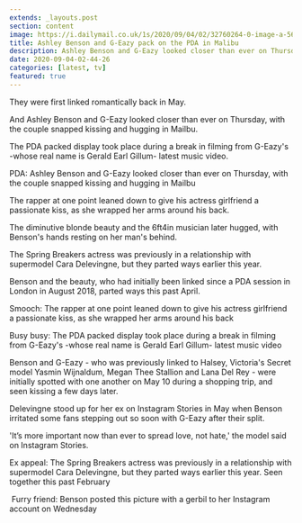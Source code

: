 ```yaml
---
extends: _layouts.post
section: content
image: https://i.dailymail.co.uk/1s/2020/09/04/02/32760264-0-image-a-56_1599183397979.jpg 
title: Ashley Benson and G-Eazy pack on the PDA in Malibu 
description: Ashley Benson and G-Eazy looked closer than ever on Thursday, with the couple snapped kissing and hugging in Mailbu. 
date: 2020-09-04-02-44-26 
categories: [latest, tv] 
featured: true 
--- 
```

They were first linked romantically back in May.

And Ashley Benson and G-Eazy looked closer than ever on Thursday, with the couple snapped kissing and hugging in Mailbu.

The PDA packed display took place during a break in filming from G-Eazy's -whose real name is Gerald Earl Gillum- latest music video. 

PDA: Ashley Benson and G-Eazy looked closer than ever on Thursday, with the couple snapped kissing and hugging in Mailbu

The rapper at one point leaned down to give his actress girlfriend a passionate kiss, as she wrapped her arms around his back.

The diminutive blonde beauty and the 6ft4in musician later hugged, with Benson's hands resting on her man's behind.  

The Spring Breakers actress was previously in a relationship with supermodel Cara Delevingne, but they parted ways earlier this year.

Benson and the beauty, who had initially been linked since a PDA session in London in August 2018, parted ways this past April. 

Smooch: The rapper at one point leaned down to give his actress girlfriend a passionate kiss, as she wrapped her arms around his back

Busy busy: The PDA packed display took place during a break in filming from G-Eazy's -whose real name is Gerald Earl Gillum- latest music video

Benson and G-Eazy - who was previously linked to Halsey, Victoria's Secret model Yasmin Wijnaldum, Megan Thee Stallion and Lana Del Rey - were initially spotted with one another on May 10 during a shopping trip, and seen kissing a few days later.

Delevingne stood up for her ex on Instagram Stories in May when Benson irritated some fans stepping out so soon with G-Eazy after their split.

'It’s more important now than ever to spread love, not hate,' the model said on Instagram Stories. 

Ex appeal: The Spring Breakers actress was previously in a relationship with supermodel Cara Delevingne, but they parted ways earlier this year. Seen together this past February

 Furry friend: Benson posted this picture with a gerbil to her Instagram account on Wednesday

